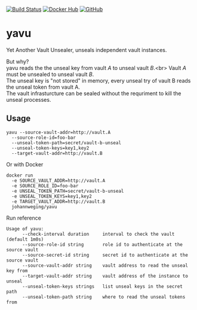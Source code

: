 [![Build Status](https://ci.sysexit.com/api/badges/JohannWeging/yavu/status.svg)](https://ci.sysexit.com/JohannWeging/yavu) [![Docker Hub](https://img.shields.io/badge/docker-container-blue.svg?longCache=true&style=flat-square)](https://hub.docker.com/r/johannweging/yavu) [![GitHub](https://img.shields.io/badge/github-repo-blue.svg?longCache=true&style=flat-square)](https://github.com/JohannWeging/yavu)

# yavu
Yet Another Vault Unsealer, unseals independent vault instances.

But why?<br/>
yavu reads the the unseal key from vault *A* to unseal vault *B*.<br\>
Vault *A* must be unsealed to unseal vault *B*.<br/>
The unseal key is "not stored" in memory, every unseal try of vault B reads the unseal token from vault A.<br/>
The vault infrasturcture can be sealed without the requriment to kill the unseal processes.<br/>

## Usage
```
yavu --source-vault-addr=http://vault.A
  --source-role-id=foo-bar
  --unseal-token-path=secret/vault-b-unseal
  --unseal-token-keys=key1,key2
  --target-vault-addr=http://vault.B
```
Or with Docker
```
docker run
  -e SOURCE_VAULT_ADDR=http://vault.A
  -e SOURCE_ROLE_ID=foo-bar
  -e UNSEAL_TOKEN_PATH=secret/vault-b-unseal
  -e UNSEAL_TOKEN_KEYS=key1,key2
  -e TARGET_VAULT_ADDR=http://vault.B
  johannweging/yavu
```
Run reference
```
Usage of yavu:
      --check-interval duration     interval to check the vault (default 1m0s)
      --source-role-id string       role id to authenticate at the source vault
      --source-secret-id string     secret id to authenticate at the source vault
      --source-vault-addr string    vault address to read the unseal key from
      --target-vault-addr string    vault address of the instance to unseal
      --unseal-token-keys strings   list unseal keys in the secret path
      --unseal-token-path string    where to read the unseal tokens from
```
